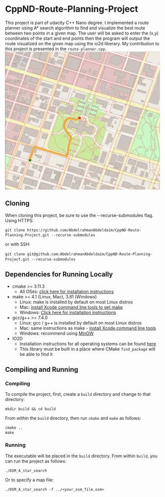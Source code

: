# CppND-Route-Planning-Project
This project is part of udacity C++ Nano degree. I implemented a route planner using A* search algorithm to find and visualize the best route between two points in a given map. The user will be asked to enter the (x,y) coordinates of the start and end points then the program will output the route visualized on the given map using the io2d liberary. My contribution to this project is presented in the ```route-planner.cpp```.<img src="Route-Planner.png" width="600" height="450" />
## Cloning
When cloning this project, be sure to use the --recurse-submodules flag. Using HTTPS:

```
git clone https://github.com/AbdelrahmanAbdeldaim/CppND-Route-Planning-Project.git --recurse-submodules
```
or with SSH:

```git clone git@github.com:AbdelrahmanAbdeldaim/CppND-Route-Planning-Project.git --recurse-submodules```
## Dependencies for Running Locally
* cmake >= 3.11.3
  * All OSes: [click here for installation instructions](https://cmake.org/install/)
* make >= 4.1 (Linux, Mac), 3.81 (Windows)
  * Linux: make is installed by default on most Linux distros
  * Mac: [install Xcode command line tools to get make](https://developer.apple.com/xcode/features/)
  * Windows: [Click here for installation instructions](http://gnuwin32.sourceforge.net/packages/make.htm)
* gcc/g++ >= 7.4.0
  * Linux: gcc / g++ is installed by default on most Linux distros
  * Mac: same instructions as make - [install Xcode command line tools](https://developer.apple.com/xcode/features/)
  * Windows: recommend using [MinGW](http://www.mingw.org/)
* IO2D
  * Installation instructions for all operating systems can be found [here](https://github.com/cpp-io2d/P0267_RefImpl/blob/master/BUILDING.md)
  * This library must be built in a place where CMake `find_package` will be able to find it
 

## Compiling and Running

### Compiling
To compile the project, first, create a `build` directory and change to that directory:
```
mkdir build && cd build
```
From within the `build` directory, then run `cmake` and `make` as follows:
```
cmake ..
make
```
### Running
The executable will be placed in the `build` directory. From within `build`, you can run the project as follows:
```
./OSM_A_star_search
```
Or to specify a map file:
```
./OSM_A_star_search -f ../<your_osm_file.osm>
```
